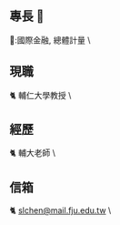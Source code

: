 ## 專長 👋
🌻:國際金融, 總體計量 \

## 現職
:cat2: 輔仁大學教授 \

## 經歷 
:cat2: 輔大老師 \

## 信箱
:cat2: slchen@mail.fju.edu.tw \
